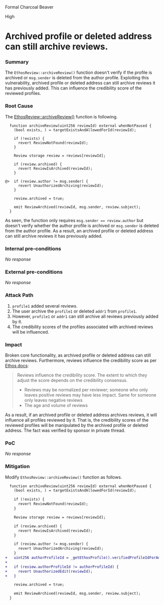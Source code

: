 Formal Charcoal Beaver

High

# Archived profile or deleted address can still archive reviews.

### Summary

The `EthosReview::archiveReview()` function doesn't verify if the profile is archived or `msg.sender` is deleted from the author profile. Exploiting this vulnerability, archived profile or deleted address can still archive reviews it has previously added. This can influence the credibility score of the reviewed profiles.

### Root Cause

The [EthosReview::archiveReview()](https://github.com/sherlock-audit/2024-10-ethos-network/blob/main/ethos/packages/contracts/contracts/EthosReview.sol#L287-L307) function is following.
```solidity
  function archiveReview(uint256 reviewId) external whenNotPaused {
    (bool exists, ) = targetExistsAndAllowedForId(reviewId);

    if (!exists) {
      revert ReviewNotFound(reviewId);
    }

    Review storage review = reviews[reviewId];

    if (review.archived) {
      revert ReviewIsArchived(reviewId);
    }

@>  if (review.author != msg.sender) {
      revert UnauthorizedArchiving(reviewId);
    }

    review.archived = true;

    emit ReviewArchived(reviewId, msg.sender, review.subject);
  }
```
As seen, the function only requires `msg.sender == review.author` but doesn't verify whether the author profile is archived or `msg.sender` is deleted from the author profile. As a result, an archived profile or deleted address can still archive reviews it has previously added.

### Internal pre-conditions

_No response_

### External pre-conditions

_No response_

### Attack Path

1. `profile1` added several reviews. 
2. The user archive the `profile1` or deleted `addr1` from `profile1`.
4. However, `profile1` or `addr1` can still archive all reviews previously added by it.
5. The credibility scores of the profiles associated with archived reviews will be influenced.

### Impact

Broken core functionality, as archived profile or deleted address can still archive reviews.
Furthermore, reviews influence the credibility score as per [Ethos docs](https://whitepaper.ethos.network/ethos-mechanisms/review):
> Reviews influence the credibility score. The extent to which they adjust the score depends on the credibility consensus.
>- Reviews may be normalized per reviewer; someone who only leaves positive reviews may have less impact. Same for someone only leaves negative reviews
>- The age and volume of reviews

As a result, if an archived profile or deleted address archives reviews, it will influence all profiles reviewed by it. That is, the credibility scores of the reviewed profiles will be manipulated by the archived profile or deleted address. The fact was verified by sponsor in private thread.

### PoC

_No response_

### Mitigation

Modify `EthosReview::archiveReview()` function as follows.
```diff
  function archiveReview(uint256 reviewId) external whenNotPaused {
    (bool exists, ) = targetExistsAndAllowedForId(reviewId);

    if (!exists) {
      revert ReviewNotFound(reviewId);
    }

    Review storage review = reviews[reviewId];

    if (review.archived) {
      revert ReviewIsArchived(reviewId);
    }

    if (review.author != msg.sender) {
      revert UnauthorizedArchiving(reviewId);
    }
+   uint256 authorProfileId = _getEthosProfile().verifiedProfileIdForAddress(msg.sender);
+
+   if (review.authorProfileId != authorProfileId) {
+     revert UnauthorizedEdit(reviewId);
+   }

    review.archived = true;

    emit ReviewArchived(reviewId, msg.sender, review.subject);
  }
```